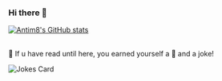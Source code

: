 ### Hi there 👋

<!--
**Antim8/Antim8** is a ✨ _special_ ✨ repository because its `README.md` (this file) appears on your GitHub profile.

Here are some ideas to get you started:

- 🔭 I’m currently working on ...
- 🌱 I’m currently learning ...
- 👯 I’m looking to collaborate on ...
- 🤔 I’m looking for help with ...
- 💬 Ask me about ...
- 📫 How to reach me: ...
- 😄 Pronouns: ...
- ⚡ Fun fact: ...
-->

[![Antim8's GitHub stats](https://github-readme-stats.vercel.app/api?username=antim8&hide=contribs,issues&count_private=true&show_icons=true&theme=cobalt&hide_border=true)](https://github.com/anuraghazra/github-readme-stats)
<br>
<br>

🏁 If u have read until here, you earned yourself a 🍪 and a joke!

![Jokes Card](https://readme-jokes.vercel.app/api?hideBorder=true&theme=cobalt)
